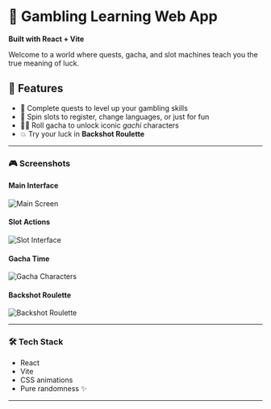 # 🎰 Gambling Learning Web App  
**Built with React + Vite**

Welcome to a world where quests, gacha, and slot machines teach you the true meaning of luck.

## 🧭 Features

- 🎯 Complete quests to level up your gambling skills  
- 🎰 Spin slots to register, change languages, or just for fun  
- 👯‍♂️ Roll gacha to unlock iconic *gachi* characters  
- 💥 Try your luck in **Backshot Roulette**

---

### 🎮 Screenshots

#### Main Interface
![Main Screen](https://github.com/user-attachments/assets/d8b39fac-b245-4d14-8512-33541434801a)

#### Slot Actions
![Slot Interface](https://github.com/user-attachments/assets/26b953e2-eb42-42cf-81e5-cdc14d5737e3)

#### Gacha Time
![Gacha Characters](https://github.com/user-attachments/assets/cea59b32-cc4b-402e-92e5-18c7f3c9951d)

#### Backshot Roulette
![Backshot Roulette](https://github.com/user-attachments/assets/7d18140a-b714-41fb-b8a2-fce53a01aea3)

---

### 🛠 Tech Stack

- React  
- Vite  
- CSS animations  
- Pure randomness ✨

---
